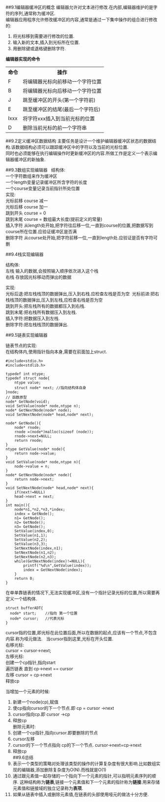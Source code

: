 ##9.1编辑器缓冲区的概念
编辑器允许对文本进行修改.在内部,编辑器维护的是字符的序列,通常称为缓冲区.  
编辑器应用程序允许修改缓冲区的内容,通常是通过一下集中操作的组合进行修改的:  
1. 将光标移到需要进行修改的位置.  
2. 输入新的文本,插入到光标所在位置.  
3. 用删除键或退格键删除字符.  
  
**编辑器实现的命令**
<table>
<tr><th>命令</th><th>操作</th></tr>
<tr><td>F</td><td>将编辑器光标向前移动一个字符位置</td></tr>
<tr><td>B</td><td>将编辑器光标向后移动一个字符位置</td></tr>
<tr><td>J</td><td>跳至缓冲区的开头(第一个字符前)</td></tr>
<tr><td>E</td><td>跳至缓冲区的结尾(最后一个字符后)</td></tr>
<tr><td>Ixxx</td><td>将字符xxx插入到当前光标的位置</td></tr>
<tr><td>D</td><td>删除当前光标的前一个字符串</td></tr>
</table>  

##9.2定义缓冲区数据结构
主要任务是设计一个维护编辑器缓冲区状态的数据结构.该数据结构必须可以跟踪缓冲区中的字符以及当前的光标位置.  
同时也必须能够在执行编辑操作时更新缓冲区的内容.所做工作是定义一个表示编辑器缓冲区的新抽象.  

##9.3数组实现编辑器
 
结构体:  
一个字符数组来作为缓冲区  
一个length变量记录缓冲区所含字符的长度  
一个course变量记录当前指针所处位置  
实现:  
光标前移 course 减一  
光标后移 course 加一  
跳到开头 course = 0  
跳到末尾 course = 数组最大长度(提前定义的常量)  
插入字符 从length处开始,把字符往后移一位,一直到course的位置,把数据写到course所在位置.应验证缓冲区是否满  
删除字符 从course处开始,把字符前移一位,一直到length处.应验证是否有字符可删  

##9.4栈实现编辑器

结构体:  
左栈  输入的数据,会按照输入顺序依次进入这个栈  
右栈  存放因光标移动而弹出的数据  

实现:  
光标后退:把左栈栈顶的数据弹出,压入到右栈.应检查左栈是否为空  
光标前进:把右栈栈顶的数据弹出,压入到左栈,应检查右栈是否为空  
跳到开头:把左栈所有的数据都压入到右栈.  
跳到末尾:把右栈所有数据压入到左栈.  
插入字符:把数据压入到左栈.  
删除字符:把左栈栈顶的数据弹出.  
  
##9.5链表实现编辑器

链表节点的实现:  
在结构体内,使用指针指向本身,需要在前面加上struct.  
```
#include<stdio.h>
#include<stdlib.h>

typedef int ntype;
typedef struct node{
	ntype value;
	struct node* next; //指向结构体自身
}node;
// 函数原型
node* GetNode(void);
void SetValue(node* node,ntype n);
node* GetNextNode(node* node);
void SetNextNode(node* head,node* next);

node* GetNode(){
	node* rnode;
	rnode =(node*)malloc(sizeof (node));
	rnode->next=NULL;
	return rnode;
}
ntype GetValue(node* node){
	return node->value;
}
void SetValue(node* node,ntype n){
	node->value = n;
}
node* GetNextNode(node* node){
	return node->next;
}
void SetNextNode(node* head,node* next){
	if(next!=NULL) 
	head->next = next;
}
int main(){
	node*n1,*n2,*n3,*index;
	index = GetNode();
	n1= GetNode();
	n2= GetNode();
	n3= GetNode();
	SetValue(index,0);
	SetValue(n1,1);
	SetValue(n2,2);
	SetValue(n3,3);
	SetNextNode(index,n1);
	SetNextNode(n1,n2);
	SetNextNode(n2,n3);
	while(GetNextNode(index)!=NULL){
		printf("%d\n",GetValue(index));
		index = GetNextNode(index);
	}
	return 0;
}
```

在单单靠链表的情况下,无法实现缓冲区,没有一个指针记录光标的位置,所以需要再定义一个结构体.  
```
struct bufferADT{
  node* start;    //指向 第一个位置
  node* cursor;   //代表光标
}
```
cursor指的位置,即光标在此位置后面,所以在数据的起点,应该有一个节点,不包含内容.称为哑元做法.  
当cursor指到这里,光标在开头位置.  
右移光标:  
cursor = cursor->next;  
左移光标:  
创建一个cp指针,指向start  
遍历链表 直到 cp->next == cursor  
左移 cursor = cp->next  
释放cp  

当增加一个元素的时候:  
1. 新建一个node(cp),赋值  
2. 使cp指向cursor的下一个节点.即 cp = cursor ->next  
3. cursor指向cp.即 cursor ->cp  
4. 释放cp  
删除元素时:  
1. 创建一个cp指针,指向cursor.即要删除的节点  
2. cursor左移  
3. cursor的下一个节点指向 cp的下一个节点. cursor->next=cp->next  
4. 释放cp  
##9.6总结
1. 表示一个类型的策略对处理该类型的操作的计算复杂度有很大影响.比如数组实现的编辑器,添加删除复杂度为O(N).而栈就是O(1)  
2. 通过跟元素值一起存储的一个指向下一个元素的指针,可以指明元素序列的顺序. 这种结构称为**链表**,链接一个元素值和下一个元素的指针称为**链接**.用来存储元素值和链接域的独立记录称为**表项**.  
3. 如果从链表中插入或删除元素值,在链表的头部使用哑元的做法十分方便.  

